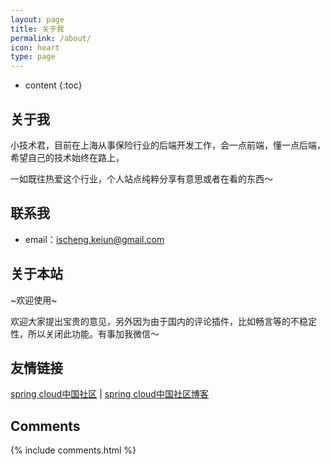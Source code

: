 ```yaml
---
layout: page
title: 关于我
permalink: /about/
icon: heart
type: page
---
```


* content
{:toc}

## 关于我

小技术君，目前在上海从事保险行业的后端开发工作，会一点前端，懂一点后端，希望自己的技术始终在路上，

一如既往热爱这个行业，个人站点纯粹分享有意思或者在看的东西～


## 联系我

* email：ischeng.keiun@gmail.com


## 关于本站


~欢迎使用~

欢迎大家提出宝贵的意见，另外因为由于国内的评论插件，比如畅言等的不稳定性，所以关闭此功能。有事加我微信～


## 友情链接

[spring cloud中国社区](http://springcloud.cn/) \| [spring cloud中国社区博客](http://blog.springcloud.cn/)

## Comments

{% include comments.html %}
